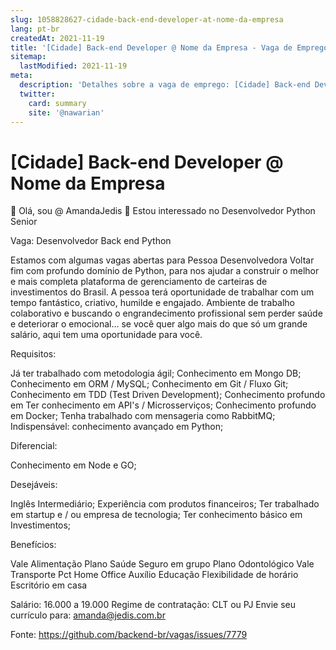 ```yaml
---
slug: 1058828627-cidade-back-end-developer-at-nome-da-empresa
lang: pt-br
createdAt: 2021-11-19
title: '[Cidade] Back-end Developer @ Nome da Empresa - Vaga de Emprego'
sitemap:
  lastModified: 2021-11-19
meta:
  description: 'Detalhes sobre a vaga de emprego: [Cidade] Back-end Developer @ Nome da Empresa'
  twitter:
    card: summary
    site: '@nawarian'
---
```


# [Cidade] Back-end Developer @ Nome da Empresa

👋 Olá, sou @ AmandaJedis
👀 Estou interessado no Desenvolvedor Python Senior

Vaga: Desenvolvedor Back end Python

Estamos com algumas vagas abertas para Pessoa Desenvolvedora Voltar fim com profundo domínio de Python, para
nos ajudar a construir o melhor e mais completa plataforma de gerenciamento de carteiras de investimentos do Brasil. A pessoa terá oportunidade de trabalhar com um tempo fantástico, criativo, humilde e engajado. Ambiente de trabalho colaborativo e buscando o engrandecimento profissional sem perder saúde e deteriorar o emocional… se você quer algo mais do que só um grande salário, aqui tem uma oportunidade para você.

Requisitos:

Já ter trabalhado com metodologia ágil;
Conhecimento em Mongo DB;
Conhecimento em ORM / MySQL;
Conhecimento em Git / Fluxo Git;
Conhecimento em TDD (Test Driven Development);
Conhecimento profundo em Ter conhecimento em API's / Microsserviços;
Conhecimento profundo em Docker;
Tenha trabalhado com mensageria como RabbitMQ;
Indispensável: conhecimento avançado em Python;

Diferencial:

Conhecimento em Node e GO;

Desejáveis:

Inglês Intermediário;
Experiência com produtos financeiros;
Ter trabalhado em startup e / ou empresa de tecnologia;
Ter conhecimento básico em Investimentos;

Benefícios:

Vale Alimentação
Plano Saúde
Seguro em grupo
Plano Odontológico
Vale Transporte
Pct Home Office
Auxílio Educação
Flexibilidade de horário
Escritório em casa

Salário: 16.000 a 19.000
Regime de contratação: CLT ou PJ
Envie seu currículo para: amanda@jedis.com.br







Fonte: https://github.com/backend-br/vagas/issues/7779